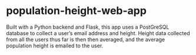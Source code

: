 # population-height-web-app
Built with a Python backend and Flask, this app uses a PostGreSQL database to collect a user’s email address and height. Height data collected from all the users thus far is then then averaged, and the average population height is emailed to the user.
